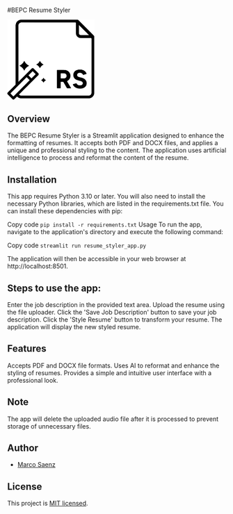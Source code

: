 #BEPC Resume Styler

<img src="static/rs2.png" width="200">

## Overview
The BEPC Resume Styler is a Streamlit application designed to enhance the formatting of resumes. It accepts both PDF and DOCX files, and applies a unique and professional styling to the content. The application uses artificial intelligence to process and reformat the content of the resume.

## Installation

This app requires Python 3.10 or later. You will also need to install the necessary Python libraries, which are listed in the requirements.txt file. You can install these dependencies with pip:

Copy code
```pip install -r requirements.txt```
Usage
To run the app, navigate to the application's directory and execute the following command:

Copy code
```streamlit run resume_styler_app.py```

The application will then be accessible in your web browser at http://localhost:8501.

## Steps to use the app:
Enter the job description in the provided text area.
Upload the resume using the file uploader.
Click the 'Save Job Description' button to save your job description.
Click the 'Style Resume' button to transform your resume. The application will display the new styled resume.

## Features
Accepts PDF and DOCX file formats.
Uses AI to reformat and enhance the styling of resumes.
Provides a simple and intuitive user interface with a professional look.

## Note

The app will delete the uploaded audio file after it is processed to prevent storage of unnecessary files.

## Author

- [Marco Saenz]((https://github.com/Mythmarco))

## License

This project is [MIT licensed](./LICENSE).